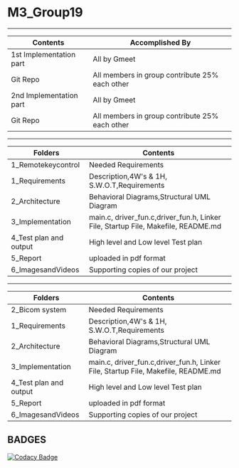# M3_Group19

---

| Contents | Accomplished By |
|---|---|
| 1st Implementation part | All by Gmeet |
| Git Repo | All members in group contribute 25% each other |
| 2nd Implementation part | All by Gmeet |
| Git Repo | All members in group contribute 25% each other |


---

| Folders | Contents |
|---|---|
| 1_Remotekeycontrol | Needed Requirements |
|  1_Requirements | Description,4W's & 1H, S.W.O.T,Requirements  |
|  2_Architecture | Behavioral Diagrams,Structural UML Diagram |
|  3_Implementation | main.c, driver_fun.c,driver_fun.h, Linker File, Startup File, Makefile, README.md |
|  4_Test plan and output | High level and Low level Test plan |
|  5_Report | uploaded in pdf format |
|  6_ImagesandVideos | Supporting copies of our project |

---

| Folders | Contents |
|---|---|
| 2_Bicom system | Needed Requirements |
|  1_Requirements | Description,4W's & 1H, S.W.O.T,Requirements  |
|  2_Architecture | Behavioral Diagrams,Structural UML Diagram |
|  3_Implementation | main.c, driver_fun.c,driver_fun.h, Linker File, Startup File, Makefile, README.md |
|  4_Test plan and output | High level and Low level Test plan |
|  5_Report | uploaded in pdf format |
|  6_ImagesandVideos | Supporting copies of our project |



## BADGES 
[![Codacy Badge](https://app.codacy.com/project/badge/Grade/435a67cff4834724a24a8e6f4ec99496)](https://www.codacy.com/gh/rashmi2800/M3_Group19/dashboard?utm_source=github.com&amp;utm_medium=referral&amp;utm_content=rashmi2800/M3_Group19&amp;utm_campaign=Badge_Grade)

